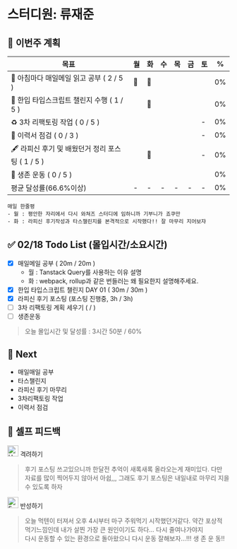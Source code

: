 # 스터디원: 류재준

## 🚀 이번주 계획

| 목표                            | 월   | 화   | 수   | 목   | 금   | 토   | %   |
| ------------------------------- | --- | --- | --- | --- | --- | --- | --- |
| 📰 아침마다 매일메일 읽고 공부 ( 2 / 5 ) |🌠|🌠||||| 0% |
| 📌 한입 타입스크립트 챌린지 수행 ( 1 / 5 ) ||🌠||||| 0% |
| ♻️ 3차 리팩토링 작업 ( 0 / 5 ) ||||||-| 0%  |
| 🔧 이력서 점검 ( 0 / 3 ) ||||||-| 0%  |
| 🖋️ 라피신 후기 및 배웠던거 정리 포스팅 ( 1 / 5 ) ||🌠||||-| 0%  |
| 💪 생존 운동 ( 0 / 5 )               ||||||| 0% |
| 평균 달성률(66.6%이상)      |-|-|-|-|-|-|  0% |


```text
매일 한줄평
- 월 : 평안한 자리에서 다시 와쳐즈 스터디에 임하니까 기부니가 죠쿠만
- 화 : 라피신 후기작성과 타스챌린지를 본격적으로 시작했다!! 잘 마무리 지어보쟈
```

## ✅ 02/18 Todo List (몰입시간/소요시간) 
- [x] 매일메일 공부 ( 20m / 20m )
  - 월 : Tanstack Query를 사용하는 이유 설명
  - 화 : webpack, rollup과 같은 번들러는 왜 필요한지 설명해주세요.
- [x] 한입 타입스크립트 챌린지 DAY 01 ( 30m / 30m )
- [x] 라피신 후기 포스팅 (포스팅 진행중, 3h / 3h)  
- [ ] 3차 리팩토링 계획 세우기 (  /  )
- [ ] 생존운동
> 오늘 몰입시간 및 달성률 : 3시간 50분 / 60%

## 🌱 Next
- 매일매일 공부
- 타스챌린지
- 라피신 후기 마무리
- 3차리팩토링 작업
- 이력서 점검

## 🎉 셀프 피드백

<img src="https://raw.githubusercontent.com/Tarikul-Islam-Anik/Animated-Fluent-Emojis/master/Emojis/Smilies/Hugging%20Face.png" alt="Hugging Face" width="25" height="25"> 격려하기</img>

> 후기 포스팅 쓰고있으니까 한달전 추억이 새록새록 올라오는게 재미있다. 다만 자료를 많이 찍어두지 않아서 아쉽,,, 그래도 후기 포스팅은 내일내로 마무리 지을 수 있도록 하자

<img src="https://raw.githubusercontent.com/Tarikul-Islam-Anik/Animated-Fluent-Emojis/master/Emojis/Smilies/Face%20with%20Monocle.png" alt="Face with Monocle" width="25" height="25"> 반성하기</img>

> 오늘 먹텐이 터져서 오후 4시부터 마구 주워먹기 시작했던거같다. 약간 포상적 먹기느낌인데 내가 살찐 가장 큰 원인이기도 하다... 다시 줄여나가야지 <br>
> 다시 운동할 수 있는 환경으로 돌아왔으니 다시 운동 잘해보자...!!! 생 존 운 동!!

